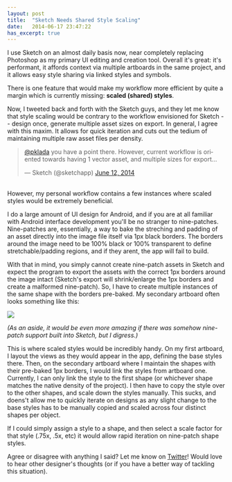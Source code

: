 ```yaml
---
layout: post
title:  "Sketch Needs Shared Style Scaling"
date:   2014-06-17 23:47:22
has_excerpt: true
---
```


I use Sketch on an almost daily basis now, near completely replacing Photoshop as my primary UI editing and creation tool. Overall it's great: it's performant, it affords context via multiple artboards in the same project, and it allows easy style sharing via linked styles and symbols. 

There is one feature that would make my workflow more efficient by quite a margin which is currently missing: **scaled (shared) styles**. 

<!--end-->

Now, I tweeted back and forth with the Sketch guys, and they let me know that style scaling would be contrary to the workflow envisioned for Sketch -- design once, generate multiple asset sizes on export. In general, I agree with this maxim. It allows for quick iteration and cuts out the tedium of maintaining multiple raw asset files per density. 

<blockquote class="twitter-tweet" lang="en"><p><a href="https://twitter.com/pklada">@pklada</a> you have a point there. However, current workflow is oriented towards having 1 vector asset, and multiple sizes for export…</p>&mdash; Sketch (@sketchapp) <a href="https://twitter.com/sketchapp/statuses/477177563362885632">June 12, 2014</a></blockquote>
<script async src="//platform.twitter.com/widgets.js" charset="utf-8"></script>
<br/>
However, my personal workflow contains a few instances where scaled styles would be extremely beneficial.

I do a large amount of UI design for Android, and if you are at all familiar with Android interface development you'll be no stranger to nine-patches. Nine-patches are, essentially, a way to bake the streching and padding of an asset directly into the image file itself via 1px black borders. The borders around the image need to be 100% black or 100% transparent to define stretchable/padding regions, and if they arent, the app will fail to build. 

With that in mind, you simply cannot create nine-patch assets in Sketch and expect the program to export the assets with the correct 1px borders around the image intact (Sketch's export will shrink/enlarge the 1px borders and create a malformed nine-patch). So, I have to create multiple instances of the same shape with the borders pre-baked. My secondary artboard often looks something like this:

![](http://cl.ly/image/061o0R2j1G1D/Image%202014-06-17%20at%2010.20.33%20AM.png)

*(As an aside, it would be even more amazing if there was somehow nine-patch support built into Sketch, but I digress.)*

This is where scaled styles would be incredibly handy. On my first artboard, I layout the views as they would appear in the app, defining the base styles there. Then, on the secondary artboard where I maintain the shapes with their pre-baked 1px borders, I would link the styles from artboard one. Currently, I can only link the style to the first shape (or whichever shape matches the native density of the project). I then have to copy the style over to the other shapes, and scale down the styles manually. This sucks, and doens't allow me to quickly iterate on designs as any slight change to the base styles has to be manually copied and scaled across four distinct shapes per object. 

If I could simply assign a style to a shape, and then select a scale factor for that style (.75x, .5x, etc) it would allow rapid iteration on nine-patch shape styles. 

Agree or disagree with anything I said? Let me know on [Twitter](http://twitter.com/pklada)! Would love to hear other designer's thoughts (or if you have a better way of tackling this situation).
